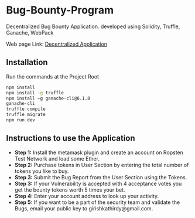 # Bug-Bounty-Program
Decentralized Bug Bounty Application. developed using Solidity, Truffle, Ganache, WebPack

<p>Web page Link:  <a href="https://girishkathireddy.github.io/post-the-bug/">Decentralized Application</a>

## Installation
<p>Run the commands at the Project Root</p>

```bash
npm install 
npm install -g truffle  
npm install –g ganache-cli@6.1.8   
ganache-cli  
truffle compile   
truffle migrate  
npm run dev  
```

## Instructions to use the Application
<ul>
   <li><strong>Step 1:</strong> Install the metamask plugin and create an account on Ropsten Test Network and load some Ether.</li>
  <li><strong>Step 2:</strong> Purchase tokens in User Section by entering the total number of tokens you like to buy. </li>
  <li><strong>Step 3:</strong> Submit the Bug Report from the User Section using the Tokens. </li>
  <li><strong>Step 3:</strong> If your Vulnerability is accepted with 4 acceptance votes you get the bounty tokens worth  5 times your bet.</li>
  <li><strong>Step 4:</strong> Enter your account address to look up your activity. </li>
  <li><strong>Step 5:</strong> If you want to be a part of the security team and validate the Bugs, email your public key to girishkathirdy@gmail.com.</li>
</ul>
